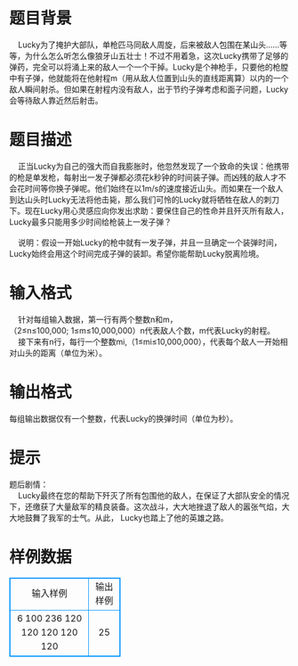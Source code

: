 # 

 
 # 题目背景 
&nbsp;&nbsp;&nbsp;&nbsp;Lucky为了掩护大部队，单枪匹马同敌人周旋，后来被敌人包围在某山头……等等，为什么怎么听怎么像狼牙山五壮士！不过不用着急，这次Lucky携带了足够的弹药，完全可以将涌上来的敌人一个一个干掉。Lucky是个神枪手，只要他的枪膛中有子弹，他就能将在他射程m（用从敌人位置到山头的直线距离算）以内的一个敌人瞬间射杀。但如果在射程内没有敌人，出于节约子弹考虑和面子问题，Lucky会等待敌人靠近然后射击。 

 
 # 题目描述 
&nbsp;&nbsp;&nbsp;&nbsp;正当Lucky为自己的强大而自我膨胀时，他忽然发现了一个致命的失误：他携带的枪是单发枪，每射出一发子弹都必须花k秒钟的时间装子弹。而凶残的敌人才不会花时间等你换子弹呢。他们始终在以1m/s的速度接近山头。而如果在一个敌人到达山头时Lucky无法将他击毙，那么我们可怜的Lucky就将牺牲在敌人的刺刀下。现在Lucky用心灵感应向你发出求助：要保住自己的性命并且歼灭所有敌人，Lucky最多只能用多少时间给枪装上一发子弹？<br><br>&nbsp;&nbsp;&nbsp;&nbsp;说明：假设一开始Lucky的枪中就有一发子弹，并且一旦确定一个装弹时间，Lucky始终会用这个时间完成子弹的装卸。希望你能帮助Lucky脱离险境。 

 
 # 输入格式 
&nbsp;&nbsp;&nbsp;&nbsp;针对每组输入数据，第一行有两个整数n和m，（2≤n≤100,000;&nbsp;1≤m≤10,000,000）n代表敌人个数，m代表Lucky的射程。<br>&nbsp;&nbsp;&nbsp;&nbsp;接下来有n行，每行一个整数mi,（1≤mi≤10,000,000），代表每个敌人一开始相对山头的距离（单位为米）。 

 
 # 输出格式 
每组输出数据仅有一个整数，代表Lucky的换弹时间（单位为秒）。 

 
 # 提示 
题后剧情：<br>&nbsp;&nbsp;&nbsp;&nbsp;Lucky最终在您的帮助下歼灭了所有包围他的敌人，在保证了大部队安全的情况下，还缴获了大量敌军的精良装备。这次战斗，大大地挫退了敌人的嚣张气焰，大大地鼓舞了我军的士气。从此，&nbsp;Lucky也踏上了他的英雄之路。 
# 样例数据
<style>
        table,table tr th, table tr td { border:1px solid #0094ff; }
        table { width: 200px; min-height: 25px; line-height: 25px; text-align: center; border-collapse: collapse;}   
    </style>
<table>
	<tr>
		<td>输入样例</td>
		<td>输出样例</td>
	</tr>
<tr><td>6 100
236
120
120
120
120
120
</td><td>25
</td></tr></table>
